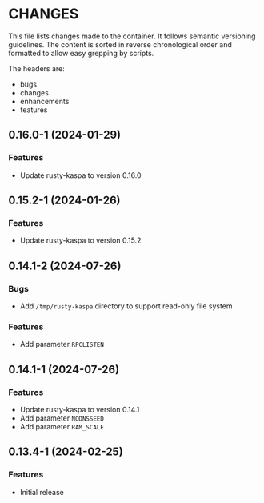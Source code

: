 # CHANGES

This file lists changes made to the container. It follows semantic versioning
guidelines. The content is sorted in reverse chronological order and formatted
to allow easy grepping by scripts.

The headers are:
- bugs
- changes
- enhancements
- features

## 0.16.0-1 (2024-01-29)

### Features

- Update rusty-kaspa to version 0.16.0

## 0.15.2-1 (2024-01-26)

### Features

- Update rusty-kaspa to version 0.15.2

## 0.14.1-2 (2024-07-26)

### Bugs

- Add `/tmp/rusty-kaspa` directory to support read-only file system

### Features

- Add parameter `RPCLISTEN`

## 0.14.1-1 (2024-07-26)

### Features

- Update rusty-kaspa to version 0.14.1
- Add parameter `NODNSSEED`
- Add parameter `RAM_SCALE`

## 0.13.4-1 (2024-02-25)

### Features

- Initial release
